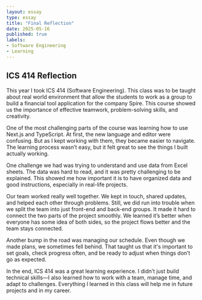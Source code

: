 ```yaml
---
layout: essay
type: essay  
title: "Final Reflection"  
date: 2025-05-16  
published: true  
labels:
- Software Engineering
- Learning
---
```

## ICS 414 Reflection

This year I took ICS 414 (Software Engineering). This class was to be taught about real world environment that allow the students
to work as a group to build a financial tool application for the company Spire. This course showed us the importance of effective
teamwork, problem-solving skills, and creativity. 

One of the most challenging parts of the course was learning how to use Next.js and TypeScript. At first, the new language and editor were confusing. But as I kept working with them, they became easier to navigate. The learning process wasn’t easy, but it felt great to see the things I built actually working.

One challenge we had was trying to understand and use data from Excel sheets. The data was hard to read, and it was pretty challenging to be explained. This showed me how important it is to have organized data and good instructions, especially in real-life projects.

Our team worked really well together. We kept in touch, shared updates, and helped each other through problems. Still, we did run into trouble when we split the team into just front-end and back-end groups. It made it hard to connect the two parts of the project smoothly. We learned it’s better when everyone has some idea of both sides, so the project flows better and the team stays connected.

Another bump in the road was managing our schedule. Even though we made plans, we sometimes fell behind. That taught us that it's important to set goals, check progress often, and be ready to adjust when things don’t go as expected.

In the end, ICS 414 was a great learning experience. I didn’t just build technical skills—I also learned how to work with a team, manage time, and adapt to challenges. Everything I learned in this class will help me in future projects and in my career.
